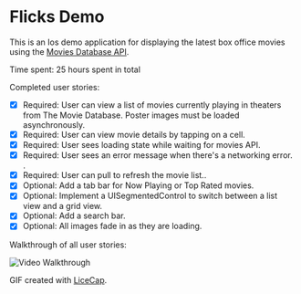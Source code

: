 # Flicks Demo

This is an Ios demo application for displaying the latest box office movies using the [Movies Database API]( https://api.themoviedb.org). 

Time spent: 25 hours spent in total

Completed user stories:

 * [x] Required: User can view a list of movies currently playing in theaters from The Movie Database. Poster images must be loaded asynchronously.
 * [x] Required: User can view movie details by tapping on a cell.
 * [x] Required: User sees loading state while waiting for movies API.
 * [x] Required: User sees an error message when there's a networking error. .
 * [x] Required: User can pull to refresh the movie list..
 * [x] Optional: Add a tab bar for Now Playing or Top Rated movies.
 * [x] Optional: Implement a UISegmentedControl to switch between a list view and a grid view.
 * [x] Optional: Add a search bar.
 * [x] Optional: All images fade in as they are loading.
 
Walkthrough of all user stories:

<img src="https://github.com/jagdeeparora86/MovieViwer/raw/master/readme.gif" title="Video Walkthrough" width="" alt="Video Walkthrough" style="max-width:100%;">

GIF created with [LiceCap](http://www.cockos.com/licecap/).
